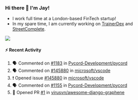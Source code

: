 ### Hi there 👋 I'm Jay!
* I work full time at a London-based FinTech startup!
* In my spare time, I am currently working on [TrainerDex](https://www.github.com/TrainerDex) and [StreetComplete](https://github.com/streetcomplete/StreetComplete).

[<img src="https://github-readme-stats.vercel.app/api/wakatime?username=TurnrDev&layout=compact&custom_title=Last 7 Days Language Breakdown" />](https://wakatime.com/@TurnrDev)  

#### :zap: Recent Activity
<!--START_SECTION:activity-->
1. 🗣 Commented on [#1183](https://github.com/Pycord-Development/pycord/issues/1183) in [Pycord-Development/pycord](https://github.com/Pycord-Development/pycord)
2. 🗣 Commented on [#145880](https://github.com/microsoft/vscode/issues/145880) in [microsoft/vscode](https://github.com/microsoft/vscode)
3. ❗️ Opened issue [#145880](https://github.com/microsoft/vscode/issues/145880) in [microsoft/vscode](https://github.com/microsoft/vscode)
4. 🗣 Commented on [#1155](https://github.com/Pycord-Development/pycord/issues/1155) in [Pycord-Development/pycord](https://github.com/Pycord-Development/pycord)
5. 💪 Opened PR [#1](https://github.com/virusvn/awesome-django-graphene/pull/1) in [virusvn/awesome-django-graphene](https://github.com/virusvn/awesome-django-graphene)
<!--END_SECTION:activity-->
